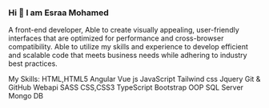 ### Hi 👋 I am Esraa Mohamed 


A front-end developer,
Able to create visually appealing,
user-friendly interfaces that are optimized for performance and cross-browser compatibility. 
Able to utilize my skills and experience to develop efficient and scalable code that meets business needs while adhering to industry best practices.

My Skills:
HTML,HTML5
Angular
Vue js 
JavaScript
Tailwind css
Jquery
Git & GitHub
Webapi
SASS
CSS,CSS3
TypeScript
Bootstrap
OOP
SQL Server
Mongo DB


<!-- Add Font Awesome CSS -->
<link rel="stylesheet" href="https://cdnjs.cloudflare.com/ajax/libs/font-awesome/6.0.0-beta3/css/all.min.css" integrity="sha384-df4kVABZlfk+T6t1i6NEYO/ZsJOp3gYSxLs1GrtOdDz7mdzFU5L9DLtwDhttnUiB" crossorigin="anonymous">

<!-- HTML5 Icon with Link -->
<i class="fab fa-html5"></i> 



